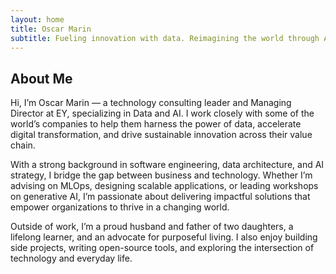 ```yaml
---
layout: home
title: Oscar Marin
subtitle: Fueling innovation with data. Reimagining the world through AI
---
```


## About Me

Hi, I’m Oscar Marin — a technology consulting leader and Managing Director at EY, specializing in Data and AI. I work closely with some of the world’s companies to help them harness the power of data, accelerate digital transformation, and drive sustainable innovation across their value chain.

With a strong background in software engineering, data architecture, and AI strategy, I bridge the gap between business and technology. Whether I’m advising on MLOps, designing scalable applications, or leading workshops on generative AI, I’m passionate about delivering impactful solutions that empower organizations to thrive in a changing world.

Outside of work, I’m a proud husband and father of two daughters, a lifelong learner, and an advocate for purposeful living. I also enjoy building side projects, writing open-source tools, and exploring the intersection of technology and everyday life.
